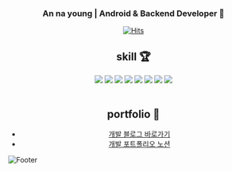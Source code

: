 <div align="center">
  
### An na young | Android & Backend Developer 👋

[![Hits](https://hits.seeyoufarm.com/api/count/incr/badge.svg?url=https%3A%2F%2Fgithub.com%2Fny2060&count_bg=%23A6DFD1&title_bg=%23943EBE&icon=&icon_color=%23E7E7E7&title=hits&edge_flat=true)](https://hits.seeyoufarm.com)



## skill 🏆
<div>
<img src="https://img.shields.io/badge/Android-3DDC84?style=for-the-badge&logo=android&logoColor=white"/>
<img src="https://img.shields.io/badge/Kotlin-0095D5?&style=for-the-badge&logo=kotlin&logoColor=white"/> 
<img src="https://img.shields.io/badge/Java-ED8B00?style=for-the-badge&logo=openjdk&logoColor=white"/>
<img src="https://img.shields.io/badge/Spring-6DB33F?style=for-the-badge&logo=spring&logoColor=white"/>
<img src="https://img.shields.io/badge/MySQL-00000F?style=for-the-badge&logo=mysql&logoColor=white"/>
<img src="https://img.shields.io/badge/Amazon_AWS-232F3E?style=for-the-badge&logo=amazon-aws&logoColor=white"/>
<img src="https://img.shields.io/badge/React-20232A?style=for-the-badge&logo=react&logoColor=61DAFB"/>
<img src="https://img.shields.io/badge/Python-14354C?style=for-the-badge&logo=python&logoColor=white"/>
</div>
<br>

## portfolio 💎

- [개발 블로그 바로가기](https://nayoung-develop.tistory.com/)
- [개발 포트폴리오 노션](https://quickest-snap-0bc.notion.site/Android-Dev-NAYOUNG-AN-eb6217fd07d041fe8d843a3e4a3fe5af?pvs=4)

</div>

![Footer](https://capsule-render.vercel.app/api?type=waving&color=auto&height=200&section=footer)

<!--
**ny2060/ny2060** is a ✨ _special_ ✨ repository because its `README.md` (this file) appears on your GitHub profile.

Here are some ideas to get you started:

- 🔭 I’m currently working on ...
- 🌱 I’m currently learning ...
- 👯 I’m looking to collaborate on ...
- 🤔 I’m looking for help with ...
- 💬 Ask me about ...
- 📫 How to reach me: ...
- 😄 Pronouns: ...
- ⚡ Fun fact: ...
-->
